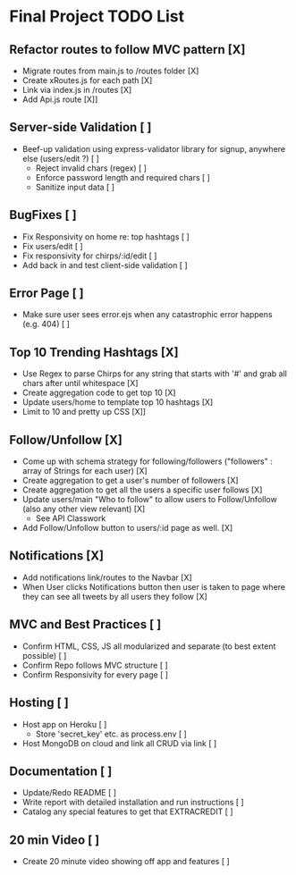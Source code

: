 # Final Project TODO List

## Refactor routes to follow MVC pattern [X]
- Migrate routes from main.js to /routes folder [X]
- Create xRoutes.js for each path [X]
- Link via index.js in /routes [X]
- Add Api.js route [X]]

## Server-side Validation [ ]
- Beef-up validation using express-validator library for signup, anywhere else (users/edit ?) [ ]
    - Reject invalid chars (regex) [ ]
    - Enforce password length and required chars [ ]
    - Sanitize input data [ ]

## BugFixes [ ]
- Fix Responsivity on home re: top hashtags [ ]
- Fix users/edit [ ]
- Fix responsivity for chirps/:id/edit [ ]
- Add back in and test client-side validation [ ]

## Error Page [ ]
- Make sure user sees error.ejs when any catastrophic error happens (e.g. 404) [ ]

## Top 10 Trending Hashtags [X]
- Use Regex to parse Chirps for any string that starts with '#' and grab all chars after until whitespace [X]
- Create aggregation code to get top 10 [X]
- Update users/home to template top 10 hashtags [X]
- Limit to 10 and pretty up CSS [X]]

## Follow/Unfollow [X]
- Come up with schema strategy for following/followers ("followers" : array of Strings for each user) [X]
- Create aggregation to get a user's number of followers [X]
- Create aggregation to get all the users a specific user follows [X]
- Update users/main "Who to follow" to allow users to Follow/Unfollow (also any other view relevant) [X]
    - See API Classwork
- Add Follow/Unfollow button to users/:id page as well. [X]

## Notifications [X]
- Add notifications link/routes to the Navbar [X]
- When User clicks Notifications button then user is taken to page where they can see all tweets by all users they follow [X]

## MVC and Best Practices [ ]
- Confirm HTML, CSS, JS all modularized and separate (to best extent possible) [ ]
- Confirm Repo follows MVC structure [ ]
- Confirm Responsivity for every page [ ]

## Hosting [ ]
- Host app on Heroku [ ]
    - Store 'secret_key' etc. as process.env [ ]
- Host MongoDB on cloud and link all CRUD via link [ ]

## Documentation [ ]
- Update/Redo README [ ]
- Write report with detailed installation and run instructions [ ]
- Catalog any special features to get that EXTRACREDIT [ ]

## 20 min Video [ ]
- Create 20 minute video showing off app and features [ ]
